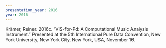 ```yaml
---
presentation_year: 2016
year: 2016
---
```


Krämer, Reiner. 2016c. “VIS-for-Pd: A Computational Music Analysis Instrument.” Presented at the 5th International Pure Data Convention, New York University, New York City, New York, USA, November 16.